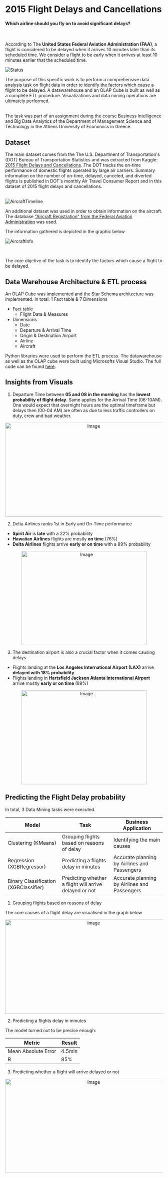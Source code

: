 # 2015 Flight Delays and Cancellations
#### Which airline should you fly on to avoid significant delays?

<br>

According to The **United States Federal Aviation Administration (FAA)**, a flight is considered to be delayed when it arrives 10 minutes later than its scheduled time. We consider a flight to be early when it arrives at least 10 minutes earlier that the scheduled time.

![Status](images/Flight_Status.png)  

The purpose of this specific work is to perform a comprehensive data analysis task on flight data in order to identify the factors which cause a flight to be delayed. A datawarehouse and an OLAP Cube is built as well as a complete ETL procedure. Visualizations and data mining operations are ultimately performed.

<br>
The task was part of an assignment during the course Business Intelligence and Big Data Analytics of the Department of Management Science and Technology in the Athens University of Economics in Greece.

## Dataset 

The main dataset comes from the The U.S. Department of Transportation's (DOT) Bureau of Transportation Statistics and was extracted from Kaggle: [2015 Flight Delays and Cancellations](https://www.kaggle.com/datasets/usdot/flight-delays?select=airlines.csv). The DOT tracks the on-time performance of domestic flights operated by large air carriers. Summary information on the number of on-time, delayed, canceled, and diverted flights is published in DOT's monthly Air Travel Consumer Report and in this dataset of 2015 flight delays and cancellations.
<br>
<br>

![AircraftTimeline](images/Aircraft_Timeline.png)  

An additional dataset was used in order to obtain information on the aircraft. The database ["Aircraft Registration" from the Federal Aviation Administration](https://www.faa.gov/licenses_certificates/aircraft_certification/aircraft_registry/releasable_aircraft_download) was used.  

The information gathered is depicted in the graphic below

![AircraftInfo](images/Aircraft_Info.png)  

<br>

The core objetive of the task is to identify the factors which cause a flight to be delayed. 

## Data Warehouse Architecture & ETL process

An OLAP Cube was implemented and the Star Schema architecture was implemented. In total: 1 Fact table & 7 Dimensions

- Fact table
    - Flight Data & Measures
- Dimensions
    - Date
    - Departure & Arrival Time
    - Origin & Destination Airport
    - Airline
    - Aircraft

Python libraries were used to perform the ETL process. The datawarehouse as well as the OLAP cube were built using Microsofts Visual Studio. The full code can be found [here](/Code/).


## Insights from Visuals

1. Departure Time between **05 and 08 in the morning** has the **lowest probability of flight delay**. Same applies for the Arrival Time (06-10AM). One would expect that overnight hours are the optimal timeframe but delays then (00-04 AM) are often as due to less traffic controllers on duty, crew and bad weather.

<div align="center">
  <img src="images/DepartureTime_Visual.png" alt="Image" width="550" height="300" />
</div>

2. Delta Airlines ranks 1st in Early and On-Time performance

- **Spirit Air** is **late** with a 22% probability
- **Hawaiian Airlines** flights are mostly **on time** (76%)
- **Delta Airlines** flights arrive **early or on time** with a 89% probability

<div align="center">
  <img src="images/Airline_Visual.png" alt="Image" width="400" height="300" />
</div>

3. The destination airport is also a crucial factor when it comes causing delays

- Flights landing at the **Los Angeles International Airport (LAX)** arrive **delayed with 18% probability**.
- Flights landing in **Hartsfield Jackson Atlanta International Airport** arrive mostly **early or on time** (89%) 

<div align="center">
  <img src="images/Airport_Visual.png" alt="Image" width="400" height="300" />
</div>

## Predicting the Flight Delay probability

In total, 3 Data Mining tasks were executed.

<center>

| Model | Task | Business Application |
|----------|----------| ----------|
| Clustering (KMeans) | Grouping flights based on reasons of delay | Identifying the main causes |
| Regression (XGBRegressor) | Predicting a flights delay in minutes | Accurate planning by Airlines and Passengers | 
| Binary Classification (XGBClassifier) | Predicting whether a flight will arrive delayed or not | Accurate planning by Airlines and Passengers | 

</center>

1. Grouping flights based on reasons of delay

The core causes of a flight delay are visualised in the graph below

<div align="center">
  <img src="images/Classification_Model.png" alt="Image" width="550" height="300" />
</div>

2. Predicting a flights delay in minutes

The model turned out to be precise enough:

<center>

| Metric | Result | 
|----------|----------| 
| Mean Absolute Error | 4.5min | 
| R | 85% | 

</center>

3. Predicting whether a flight will arrive delayed or not

<div align="center">
  <img src="images/Classification_Report.png" alt="Image" width="550" height="300" />
</div>
